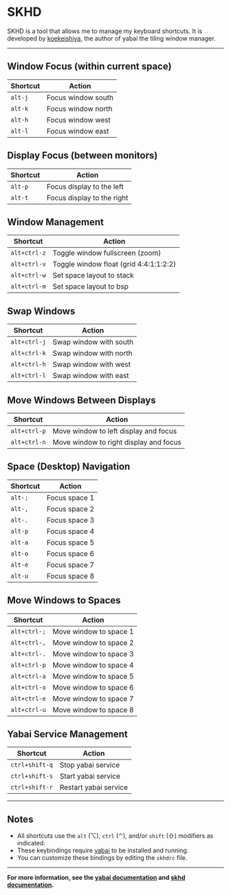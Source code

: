 # SKHD

SKHD is a tool that allows me to manage my keyboard shortcuts. It is developed by [koekeishiya](https://github.com/koekeishiya), the author of yabai the tiling window manager.

---

## Window Focus (within current space)

| Shortcut | Action             |
| -------- | ------------------ |
| `alt-j`  | Focus window south |
| `alt-k`  | Focus window north |
| `alt-h`  | Focus window west  |
| `alt-l`  | Focus window east  |

## Display Focus (between monitors)

| Shortcut | Action                     |
| -------- | -------------------------- |
| `alt-p`  | Focus display to the left  |
| `alt-t`  | Focus display to the right |

## Window Management

| Shortcut     | Action                                 |
| ------------ | -------------------------------------- |
| `alt+ctrl-z` | Toggle window fullscreen (zoom)        |
| `alt+ctrl-v` | Toggle window float (grid 4:4:1:1:2:2) |
| `alt+ctrl-w` | Set space layout to stack              |
| `alt+ctrl-m` | Set space layout to bsp                |

## Swap Windows

| Shortcut     | Action                 |
| ------------ | ---------------------- |
| `alt+ctrl-j` | Swap window with south |
| `alt+ctrl-k` | Swap window with north |
| `alt+ctrl-h` | Swap window with west  |
| `alt+ctrl-l` | Swap window with east  |

## Move Windows Between Displays

| Shortcut     | Action                                 |
| ------------ | -------------------------------------- |
| `alt+ctrl-p` | Move window to left display and focus  |
| `alt+ctrl-n` | Move window to right display and focus |

## Space (Desktop) Navigation

| Shortcut | Action        |
| -------- | ------------- |
| `alt-;`  | Focus space 1 |
| `alt-,`  | Focus space 2 |
| `alt-.`  | Focus space 3 |
| `alt-p`  | Focus space 4 |
| `alt-a`  | Focus space 5 |
| `alt-o`  | Focus space 6 |
| `alt-e`  | Focus space 7 |
| `alt-u`  | Focus space 8 |

## Move Windows to Spaces

| Shortcut     | Action                 |
| ------------ | ---------------------- |
| `alt+ctrl-;` | Move window to space 1 |
| `alt+ctrl-,` | Move window to space 2 |
| `alt+ctrl-.` | Move window to space 3 |
| `alt+ctrl-p` | Move window to space 4 |
| `alt+ctrl-a` | Move window to space 5 |
| `alt+ctrl-o` | Move window to space 6 |
| `alt+ctrl-e` | Move window to space 7 |
| `alt+ctrl-u` | Move window to space 8 |

## Yabai Service Management

| Shortcut       | Action                |
| -------------- | --------------------- |
| `ctrl+shift-q` | Stop yabai service    |
| `ctrl+shift-s` | Start yabai service   |
| `ctrl+shift-r` | Restart yabai service |

---

## Notes

- All shortcuts use the `alt` (⌥), `ctrl` (⌃), and/or `shift` (⇧) modifiers as indicated.
- These keybindings require [yabai](https://github.com/koekeishiya/yabai) to be installed and running.
- You can customize these bindings by editing the `skhdrc` file.

---

**For more information, see the [yabai documentation](https://github.com/koekeishiya/yabai/wiki) and [skhd documentation](https://github.com/koekeishiya/skhd).**
